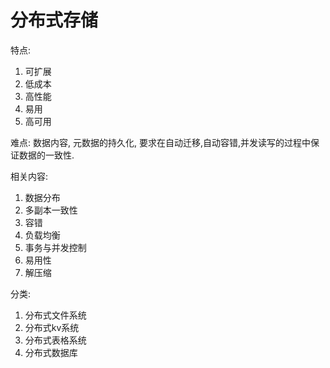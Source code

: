 # 分布式存储
特点:
1. 可扩展
1. 低成本
1. 高性能
1. 易用
1. 高可用

难点: 数据内容, 元数据的持久化, 要求在自动迁移,自动容错,并发读写的过程中保证数据的一致性.

相关内容:
1. 数据分布
1. 多副本一致性
1. 容错
1. 负载均衡
1. 事务与并发控制
1. 易用性
1. 解压缩

分类:
1. 分布式文件系统
1. 分布式kv系统
1. 分布式表格系统
1. 分布式数据库
